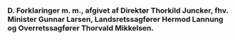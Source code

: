 ### D. Forklaringer m. m., afgivet af Direktør Thorkild Juncker, fhv. Minister Gunnar Larsen, Landsretssagfører Hermod Lannung og Overretssagfører Thorvald Mikkelsen.
